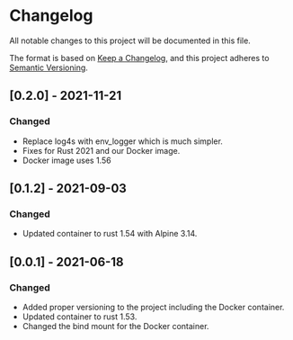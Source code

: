# Changelog

All notable changes to this project will be documented in this file.

The format is based on [Keep a Changelog](https://keepachangelog.com/en/1.0.0/),
and this project adheres to [Semantic Versioning](https://semver.org/spec/v2.0.0.html).

## [0.2.0] - 2021-11-21

### Changed

- Replace log4s with env_logger which is much simpler.
- Fixes for Rust 2021 and our Docker image.
- Docker image uses 1.56

## [0.1.2] - 2021-09-03

### Changed

- Updated container to rust 1.54 with Alpine 3.14.

## [0.0.1] - 2021-06-18

### Changed

- Added proper versioning to the project including the Docker container.
- Updated container to rust 1.53.
- Changed the bind mount for the Docker container.

